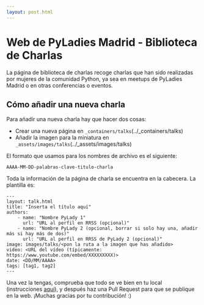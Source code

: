 ```yaml
---
layout: post.html
---
```

# Web de PyLadies Madrid - Biblioteca de Charlas

La página de biblioteca de charlas recoge charlas que han sido realizadas por mujeres de la comunidad Python,
ya sea en meetups de PyLadies Madrid o en otras conferencias o eventos.

## Cómo añadir una nueva charla

Para añadir una nueva charla hay que hacer dos cosas:

- Crear una nueva página en `_containers/talks`(../_containers/talks)
- Añadir la imagen para la miniatura en `_assets/images/talks`(../_assets/images/talks)

El formato que usamos para los nombres de archivo es el siguiente:
```
AAAA-MM-DD-palabras-clave-titulo-charla
```

Toda la información de la página de charla se encuentra en la cabecera. La plantilla es:

```
---
layout: talk.html
title: "Inserta el título aquí"
authors:
    - name: "Nombre PyLady 1"
      url: "URL al perfil en RRSS (opcional)"
    - name: "Nombre PyLady 2 (opcional, borrar si solo hay una, añadir más si hay más de dos)"
      url: "URL al perfil en RRSS de PyLady 2 (opcional)"
image: images/talks/<pon la ruta a la imagen que has añadido>
video: <URL del vídeo (típicamente: https://www.youtube.com/embed/XXXXXXXXX)>
date: <DD/MM/AAAA>
tags: [tag1, tag2]
---
```

Una vez la tengas, comprueba que todo se ve bien en tu local (instrucciones [aquí](../#ejecuta-el-site-en-tu-entorno-local)), y después haz una Pull Request para que se publique en la web. ¡Muchas gracias por tu contribución! :)
